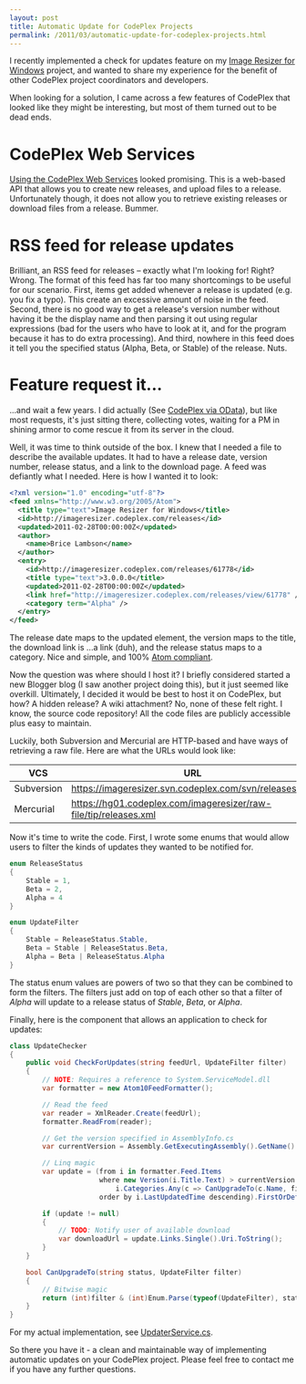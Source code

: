 ```yaml
---
layout: post
title: Automatic Update for CodePlex Projects
permalink: /2011/03/automatic-update-for-codeplex-projects.html
---
```


I recently implemented a check for updates feature on my [Image Resizer for Windows][1] project, and wanted to share my
experience for the benefit of other CodePlex project coordinators and developers.

When looking for a solution, I came across a few features of CodePlex that looked like they might be interesting, but
most of them turned out to be dead ends.

CodePlex Web Services
=====================
[Using the CodePlex Web Services][2] looked promising. This is a web-based API that allows you to create new releases,
and upload files to a release. Unfortunately though, it does not allow you to retrieve existing releases or download
files from a release. Bummer.

RSS feed for release updates
============================
Brilliant, an RSS feed for releases – exactly what I'm looking for! Right? Wrong. The format of this feed has far too
many shortcomings to be useful for our scenario. First, items get added whenever a release is updated (e.g. you fix a
typo). This create an excessive amount of noise in the feed. Second, there is no good way to get a release's version
number without having it be the display name and then parsing it out using regular expressions (bad for the users who
have to look at it, and for the program because it has to do extra processing). And third, nowhere in this feed does it
tell you the specified status (Alpha, Beta, or Stable) of the release. Nuts.

Feature request it...
=====================
...and wait a few years. I did actually (See [CodePlex via OData][3]), but like most requests, it's just sitting there,
collecting votes, waiting for a PM in shining armor to come rescue it from its server in the cloud.

Well, it was time to think outside of the box. I knew that I needed a file to describe the available updates. It had to
have a release date, version number, release status, and a link to the download page. A feed was defiantly what I
needed. Here is how I wanted it to look:

```xml
<?xml version="1.0" encoding="utf-8"?>
<feed xmlns="http://www.w3.org/2005/Atom">
  <title type="text">Image Resizer for Windows</title>
  <id>http://imageresizer.codeplex.com/releases</id>
  <updated>2011-02-28T00:00:00Z</updated>
  <author>
    <name>Brice Lambson</name>
  </author>
  <entry>
    <id>http://imageresizer.codeplex.com/releases/61778</id>
    <title type="text">3.0.0.0</title>
    <updated>2011-02-28T00:00:00Z</updated>
    <link href="http://imageresizer.codeplex.com/releases/view/61778" />
    <category term="Alpha" />
  </entry>
</feed>
```

The release date maps to the updated element, the version maps to the title, the download link is ...a link (duh), and
the release status maps to a category. Nice and simple, and 100% [Atom compliant][4].

Now the question was where should I host it? I briefly considered started a new Blogger blog (I saw another project
doing this), but it just seemed like overkill. Ultimately, I decided it would be best to host it on CodePlex, but how? A
hidden release? A wiki attachment? No, none of these felt right. I know, the source code repository! All the code files
are publicly accessible plus easy to maintain.

Luckily, both Subversion and Mercurial are HTTP-based and have ways of retrieving a raw file. Here are what the URLs
would look like:

| VCS        | URL                                                              |
| ---------- | ---------------------------------------------------------------- |
| Subversion | https://imageresizer.svn.codeplex.com/svn/releases.xml           |
| Mercurial  | https://hg01.codeplex.com/imageresizer/raw-file/tip/releases.xml |

Now it's time to write the code. First, I wrote some enums that would allow users to filter the kinds of updates they
wanted to be notified for.

```csharp
enum ReleaseStatus
{
    Stable = 1,
    Beta = 2,
    Alpha = 4
}

enum UpdateFilter
{
    Stable = ReleaseStatus.Stable,
    Beta = Stable | ReleaseStatus.Beta,
    Alpha = Beta | ReleaseStatus.Alpha
}
```

The status enum values are powers of two so that they can be combined to form the filters. The filters just add on top
of each other so that a filter of *Alpha* will update to a release status of *Stable*, *Beta*, or *Alpha*.

Finally, here is the component that allows an application to check for updates:

```csharp
class UpdateChecker
{
    public void CheckForUpdates(string feedUrl, UpdateFilter filter)
    {
        // NOTE: Requires a reference to System.ServiceModel.dll
        var formatter = new Atom10FeedFormatter();

        // Read the feed
        var reader = XmlReader.Create(feedUrl);
        formatter.ReadFrom(reader);

        // Get the version specified in AssemblyInfo.cs
        var currentVersion = Assembly.GetExecutingAssembly().GetName().Version;

        // Linq magic
        var update = (from i in formatter.Feed.Items
                      where new Version(i.Title.Text) > currentVersion &&
                          i.Categories.Any(c => CanUpgradeTo(c.Name, filter))
                      order by i.LastUpdatedTime descending).FirstOrDefault();

        if (update != null)
        {
            // TODO: Notify user of available download
            var downloadUrl = update.Links.Single().Uri.ToString();
        }
    }

    bool CanUpgradeTo(string status, UpdateFilter filter)
    {
        // Bitwise magic
        return (int)filter & (int)Enum.Parse(typeof(UpdateFilter), status, true) != 0;
    }
}
```

For my actual implementation, see [UpdaterService.cs][5].

So there you have it - a clean and maintainable way of implementing automatic updates on your CodePlex project. Please
feel free to contact me if you have any further questions.


  [1]: http://imageresizer.codeplex.com
  [2]: http://codeplex.codeplex.com/wikipage?title=CodePlexWebServices
  [3]: http://codeplex.codeplex.com/workitem/25424
  [4]: http://www.atomenabled.org/developers/syndication/atom-format-spec.php
  [5]: http://imageresizer.codeplex.com/SourceControl/changeset/view/63279#1142619
